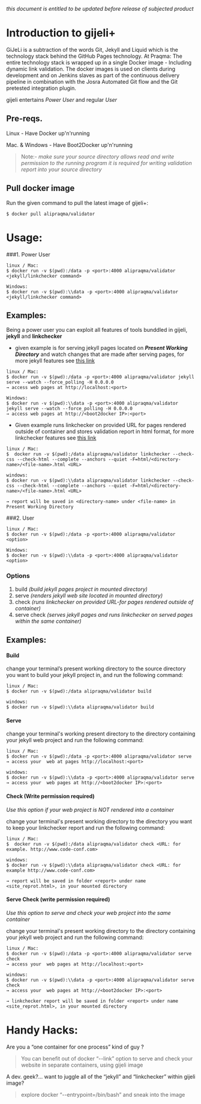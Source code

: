 _this document is entitled to be updated before release of subjected product_
# Introduction to gijeli+
GiJeLi is a subtraction of the words Git, Jekyll and Liquid which is the technology stack behind the GitHub Pages technology. At Praqma: The entire technology stack is wrapped up in a single Docker image - Including dynamic link validation. The docker images is used on clients during development and on Jenkins slaves as part of the continuous delivery pipeline in combination with the Josra Automated Git flow and the Git pretested integration plugin.

gijeli entertains _Power User_ and regular _User_

## Pre-reqs.

Linux - Have Docker up'n'running

Mac. & Windows - Have Boot2Docker up'n'running

>Note:- _make sure your source directory allows read and write permission to the running program it is required for writing validation report into your source directory_

## Pull docker image
Run the given command to pull the latest image of gijeli+:
```
$ docker pull alipraqma/validator

```
# Usage:
###1. Power User
```
linux / Mac:
$ docker run -v $(pwd):/data -p <port>:4000 alipraqma/validator <jekyll/linkchecker command>

Windows:
$ docker run -v $(pwd):\\data -p <port>:4000 alipraqma/validator <jekyll/linkchecker command>
```
## Examples:
Being a power user you can exploit all features of tools bunddled in gijeli, **jekyll** and **linkchecker**  

- given example is for serving jekyll pages located on **_Present Working Directory_** and watch changes that are made after serving pages, for more jekyll features see [this link](http://jekyllrb.com/docs/usage/)

```
linux / Mac:
$ docker run -v $(pwd):/data -p <port>:4000 alipraqma/validator jekyll serve --watch --force_polling -H 0.0.0.0
→ access web pages at http://localhost:<port>

Windows:
$ docker run -v $(pwd):\\data -p <port>:4000 alipraqma/validator jekyll serve --watch --force_polling -H 0.0.0.0
→ access web pages at http://<boot2docker IP>:<port>
```
- Given example runs linkchecker on provided URL for pages rendered outside of container and stores validation report in html format, for more linkchecker features see [this link](http://wummel.github.io/linkchecker/) 

```
linux / Mac:
$  docker run -v $(pwd):/data alipraqma/validator linkchecker --check-css --check-html --complete --anchors --quiet -F=html/<directory-name>/<file-name>.html <URL>

windows:
$ docker run -v $(pwd):\\data alipraqma/validator linkchecker --check-css --check-html --complete --anchors --quiet -F=html/<directory-name>/<file-name>.html <URL>

→ report will be saved in <directory-name> under <file-name> in Present Working Directory

```

###2. User
```
linux / Mac:
$ docker run -v $(pwd):/data -p <port>:4000 alipraqma/validator <option>

Windows:
$ docker run -v $(pwd):\\data -p <port>:4000 alipraqma/validator <option>
```
### Options

1. build _(build jekyll pages project in mounted directory)_
2. serve _(renders jekyll web site located in mounted directory)_
3. check _(runs linkchecker on provided URL-for pages rendered outside of container)_
4. serve check _(serves jekyll pages and runs linkchecker on served pages within the same container)_

## Examples:
#### Build

change your terminal’s present working directory to the source directory you want to build your jekyll project in, and run the following command:
```
linux / Mac:
$ docker run -v $(pwd):/data alipraqma/validator build

windows:
$ docker run -v $(pwd):\\data alipraqma/validator build
```

#### Serve

change your terminal's working present directory to the directory containing your jekyll web project and run the following command:
```
linux / Mac:
$ docker run -v $(pwd):/data -p <port>:4000 alipraqma/validator serve
→ access your  web at pages http://localhost:<port>

windows:
$ docker run -v $(pwd):\\data -p <port>:4000 alipraqma/validator serve
→ access your  web pages at http://<boot2docker IP>:<port>
```

#### Check (Write permission required)

_Use this option if your web project is NOT rendered into a container_

change your terminal's present working directory to the directory you want to keep your linkchecker report and run the following command:

```
linux / Mac:
$  docker run -v $(pwd):/data alipraqma/validator check <URL: for example. http://www.code-conf.com>

windows:
$ docker run -v $(pwd):\\data alipraqma/validator check <URL: for example http://www.code-conf.com>

→ report will be saved in folder <report> under name <site_reprot.html>, in your mounted directory
```
#### Serve Check (write permission required)
_Use this option to serve and check your web project into the same container_

change your terminal's present working directory to the directory containing your jekyll web project and run the following command:
```
linux / Mac:
$ docker run -v $(pwd):/data -p <port>:4000 alipraqma/validator serve check
→ access your  web pages at http://localhost:<port>

windows:
$ docker run -v $(pwd):\\data -p <port>:4000 alipraqma/validator serve check
→ access your  web pages at http://<boot2docker IP>:<port>

→ linkchecker report will be saved in folder <report> under name <site_reprot.html>, in your mounted directory
```
# Handy Hacks:
Are you a “one container for one process” kind of guy ?
>You can benefit out of docker “--link” option to serve and check your website in separate containers, using gijeli image

A dev. geek?... want to juggle all of the “jekyll” and “linkchecker” within gijeli image?
>explore docker  “--entrypoint=/bin/bash” and sneak into the image
